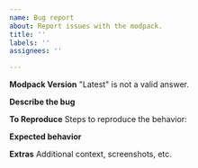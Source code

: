 ```yaml
---
name: Bug report
about: Report issues with the modpack.
title: ''
labels: ''
assignees: ''

---
```


**Modpack Version**
"Latest" is not a valid answer.

**Describe the bug**


**To Reproduce**
Steps to reproduce the behavior:




**Expected behavior**


**Extras**
Additional context, screenshots, etc.
